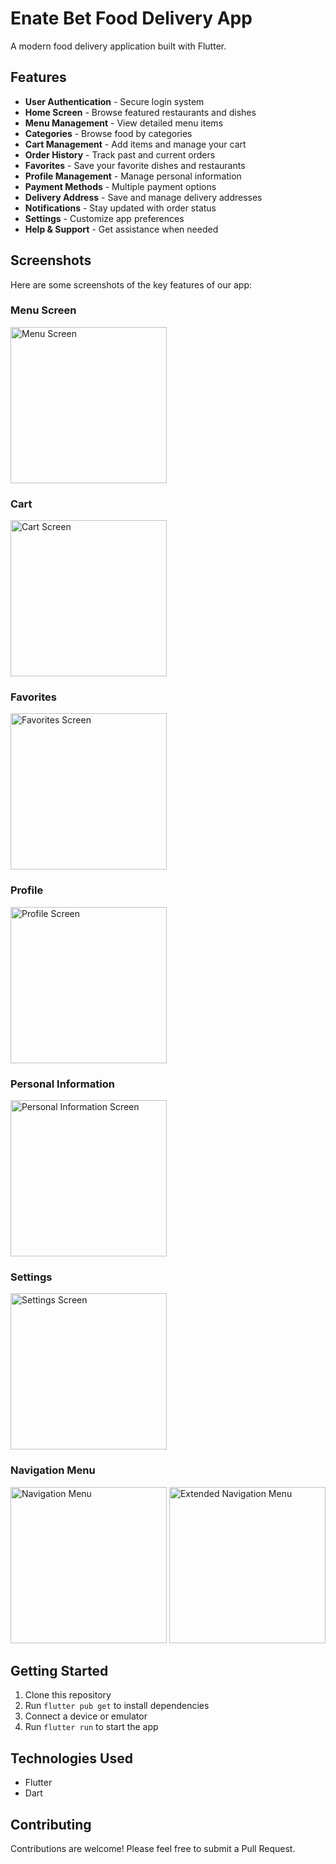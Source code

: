 # Enate Bet Food Delivery App

A modern food delivery application built with Flutter.

## Features

- **User Authentication** - Secure login system
- **Home Screen** - Browse featured restaurants and dishes
- **Menu Management** - View detailed menu items
- **Categories** - Browse food by categories
- **Cart Management** - Add items and manage your cart
- **Order History** - Track past and current orders
- **Favorites** - Save your favorite dishes and restaurants
- **Profile Management** - Manage personal information
- **Payment Methods** - Multiple payment options
- **Delivery Address** - Save and manage delivery addresses
- **Notifications** - Stay updated with order status
- **Settings** - Customize app preferences
- **Help & Support** - Get assistance when needed

## Screenshots

Here are some screenshots of the key features of our app:

### Menu Screen
<img src="assets/screenshots/menu screen.png" width="250" alt="Menu Screen">

### Cart
<img src="assets/screenshots/cart.png" width="250" alt="Cart Screen">

### Favorites
<img src="assets/screenshots/favorite.png" width="250" alt="Favorites Screen">

### Profile
<img src="assets/screenshots/profile.png" width="250" alt="Profile Screen">

### Personal Information
<img src="assets/screenshots/personal information.png" width="250" alt="Personal Information Screen">

### Settings
<img src="assets/screenshots/setting.png" width="250" alt="Settings Screen">

### Navigation Menu
<img src="assets/screenshots/humberger menu.png" width="250" alt="Navigation Menu">
<img src="assets/screenshots/humberger menu bar.png" width="250" alt="Extended Navigation Menu">

## Getting Started

1. Clone this repository
2. Run `flutter pub get` to install dependencies
3. Connect a device or emulator
4. Run `flutter run` to start the app

## Technologies Used

- Flutter
- Dart

## Contributing

Contributions are welcome! Please feel free to submit a Pull Request.
